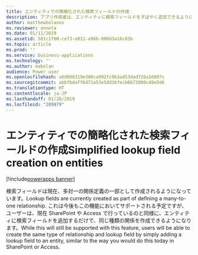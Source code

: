 ```yaml
---
title: エンティティでの簡略化された検索フィールドの作成
description: アプリ作成者は、エンティティに検索フィールドをすばやく追加できるようになります。
author: matthewbolanos
ms.reviewer: anneta
ms.date: 01/11/2019
ms.assetid: 581c1f60-ce73-e811-a96b-000d3a18c83b
ms.topic: article
ms.prod: ''
ms.service: business-applications
ms.technology: ''
ms.author: mabolan
audience: Power user
ms.openlocfilehash: a6d098319e360ca992fc9b3ad53dad726a16897c
ms.sourcegitcommit: abbfbdaff6d71a53e5dd36fecb6673080c49e5d6
ms.translationtype: HT
ms.contentlocale: ja-JP
ms.lasthandoff: 01/26/2019
ms.locfileid: "289879"
---
```

# <a name="simplified-lookup-field-creation-on-entities"></a><span data-ttu-id="f7b71-103">エンティティでの簡略化された検索フィールドの作成</span><span class="sxs-lookup"><span data-stu-id="f7b71-103">Simplified lookup field creation on entities</span></span>


[!include[powerapps banner](../includes/powerapps.md)]

<span data-ttu-id="f7b71-104">検索フィールドは現在、多対一の関係定義の一部として作成されるようになっています。</span><span class="sxs-lookup"><span data-stu-id="f7b71-104">Lookup fields are currently created as part of defining a many-to-one relationship.</span></span> <span data-ttu-id="f7b71-105">これは今後もこの機能においてサポートされる予定ですが、ユーザーは、現在 SharePoint や Access で行っているのと同様に、エンティティに検索フィールドを追加するだけで、同じ種類の関係を作成できるようになります。</span><span class="sxs-lookup"><span data-stu-id="f7b71-105">While this will still be supported with this feature, users will be able to create the same type of relationship and lookup field by simply adding a lookup field to an entity, similar to the way you would do this today in SharePoint or Access.</span></span>